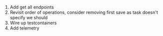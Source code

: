 1. Add get all endpoints
2. Revisit order of operations, consider removing first save as task doesn't specify we should
3. Wire up testcontainers
4. Add telemetry
